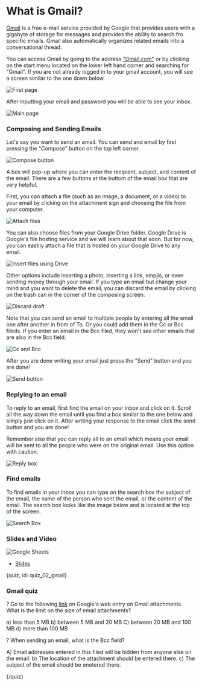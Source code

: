 # What is Gmail?

[Gmail](https://www.gmail.com/) is a free e-mail service provided by Google that provides users with a gigabyte of storage for messages and provides the ability to search fro specific emails. Gmail also automatically organizes related emails into a conversational thread.

You can access Gmail by going to the address ["Gmail.com"](https://www.gmail.com) or by clicking on the start menu located on the lower left hand corner and searching for "Gmail". If you are not already logged in to your gmail account, you will see a screen similar to the one down below.

![First page](images/02_gmail/02_google_gmail_01.png)

After inputting your email and password you will be able to see your inbox.

![Main page](images/02_gmail/02_google_gmail_02.png)

### Composing and Sending Emails

Let's say you want to send an email. You can send and email by first pressing the "Compose" button on the top left corner.

![Compose button](images/02_gmail/02_google_gmail_03.png)

A box will pop-up where you can enter the recipient, subject, and content of the email. There are a few buttons at the buttom of the email box that are very helpful. 

First, you can attach a file (such as an image, a document, or a video) to your email by clicking on the attachment sign and choosing the file from your computer.

![Attach files](images/02_gmail/02_google_gmail_04.png)

You can also choose files from your Google Drive folder. Google Drive is Google's file hosting service and we will learn about that soon. But for now, you can eastily attach a file that is hosted on your Google Drive to any email.

![Insert files using Drive](images/02_gmail/02_google_gmail_05.png)

Other options include inserting a photo, inserting a link, empjis, or even sending money through your email. If you type an email but change your mind and you want to delete the email, you can discard the email by clicking on the trash can in the corner of the composing screen.

![Discard draft](images/02_gmail/02_google_gmail_06.png)

Note that you can send an email to multiple people by entering all the email one after another in from of To. Or you could add them in the Cc or Bcc fileds. If you enter an email in the Bcc filed, they won't see other emails that are also in the Bcc field.

![Cc and Bcc](images/02_gmail/02_google_gmail_07.png)


After you are done writing your email just press the "Send" button and you are done!

![Send button](images/02_gmail/02_google_gmail_08.png)

### Replying to an email

To reply to an email, first find the email on your inbox and click on it. Scroll all the way down the email until you find a box similar to the one below and simply just click on it. After writing your response to the email click the send button and you are done!

Remember also that you can reply all to an email which means your email will be sent to all the people who were on the original email. Use this option with caution.

![Reply box](images/02_gmail/02_google_gmail_09.png)

### Find emails

To find emails in your inbox you can type on the search box the subject of the email, the name of the person who sent the email, or the content of the email. The search box looks like the image below and is located at the top of the screen.

![Search Box](images/02_gmail/02_google_gmail_10.png)

### Slides and Video

![Google Sheets](https://www.youtube.com/watch?v=aUNGutO_RhU)

* [Slides](https://docs.google.com/presentation/d/1qRfIt3P6JLioc1-NpDbtdUF5CEMSS71_yXmRRWW7KLA/edit?usp=sharing)

{quiz, id: quiz_02_gmail}

### Gmail quiz

? Go to the following [link](https://support.google.com/mail/answer/6584?co=GENIE.Platform%3DDesktop&hl=en) on Google's web entry on Gmail attachments. What is the limit on the size of email attachments?

a) less than 5 MB
b) between 5 MB and 20 MB
C) between 20 MB and 100 MB
d) more than 100 MB

? When sending an email, what is the Bcc field?

A) Email addresses entered in this filed will be hidden from anyone else on the email.
b) The location of the attachment should be entered there.
c) The subject of the email should be enetered there.

{/quiz}